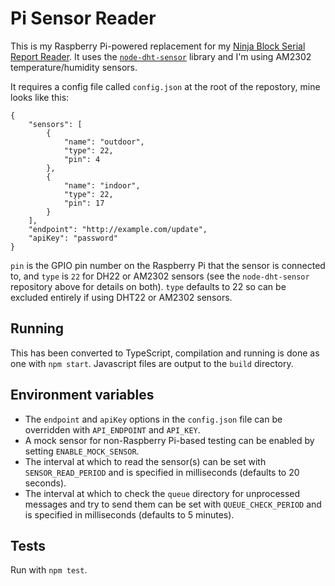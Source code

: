 # Pi Sensor Reader
This is my Raspberry Pi-powered replacement for my [Ninja Block Serial Report Reader](https://bitbucket.org/VirtualWolf/ninjablock-serial-port-reader). It uses the [`node-dht-sensor`](https://github.com/momenso/node-dht-sensor) library and I'm using AM2302 temperature/humidity sensors.

It requires a config file called `config.json` at the root of the repostory, mine looks like this:

    {
        "sensors": [
            {
                "name": "outdoor",
                "type": 22,
                "pin": 4
            },
            {
                "name": "indoor",
                "type": 22,
                "pin": 17
            }
        ],
        "endpoint": "http://example.com/update",
        "apiKey": "password"
    }

`pin` is the GPIO pin number on the Raspberry Pi that the sensor is connected to, and `type` is `22` for DH22 or AM2302 sensors (see the `node-dht-sensor` repository above for details on both). `type` defaults to 22 so can be excluded entirely if using DHT22 or AM2302 sensors.

## Running
This has been converted to TypeScript, compilation and running is done as one with `npm start`. Javascript files are output to the `build` directory.

## Environment variables
* The `endpoint` and `apiKey` options in the `config.json` file can be overridden with `API_ENDPOINT` and `API_KEY`.
* A mock sensor for non-Raspberry Pi-based testing can be enabled by setting `ENABLE_MOCK_SENSOR`.
* The interval at which to read the sensor(s) can be set with `SENSOR_READ_PERIOD` and is specified in milliseconds (defaults to 20 seconds).
* The interval at which to check the `queue` directory for unprocessed messages and try to send them can be set with `QUEUE_CHECK_PERIOD` and is specified in milliseconds (defaults to 5 minutes).

## Tests
Run with `npm test`.